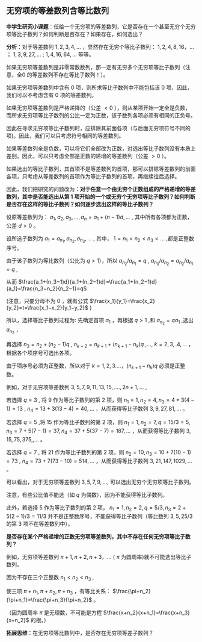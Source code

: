 ## 无穷项的等差数列含等比数列

**中学生研究小课题**：任给一个无穷项的等差数列，它是否存在一个甚至无穷个无穷项等比子数列？如何判断是否存在？如果存在，如何选出？

**分析**：对于等差数列 $1,2,3,4,...$ ，显然存在无穷个等比子数列： $1,2,4,8,16，...$ ； $1,3,9,27,...$ ; $1,4,16,64,...$ 等等。

如果无穷项等差数列是非零常数数列，那一定有无穷多个无穷项等比子数列（注意，全0 的等差数列不存在等比子数列！）。

如果无穷项等差数列中含有 $0$ 项，则所求等比子数列中不能包括该 $0$ 项，因此，我们可以不考虑含有 $0$ 项的等差数列。

如果无穷项等差数列是严格递降的（公差 $\lt 0$ ），则从某项开始一定全是负数，而所求无穷项等比子数列的公比一定为正数，该子数列各项必须有相同的正负号。

因此在寻求无穷项等比子数列时，应排除其前面各项（与后面无穷项符号不同的项)。因此，我们可以只考虑符号相同的等差数列。

如果等差数列全是负数，可以将它们全部改为正数，对选出等比子数列没有本质上差别。因此，可以只考虑全部是正数的递增的等差数列（公差 $\gt 0$ ）。

如果选出的等比子数列，其首项不是等差数列的首项，那可以排除等差数列的前面各项，只考虑从等差数列的首项作为等比子数列的首项，再继续往后选择。

因此，我们把研究的问题改为：**对于任意一个由无穷个正数组成的严格递增的等差数列，其中是否能选出从第 $1$ 项开始的一个或无穷个无穷项等比子数列？如何判断是否存在这样的等比子数列？如何逐步选出这样的等比子数列？**

设原等差数列为： $a_1,a_2,a_3,...,a_n=a_1+(n-1)d, ...$ , 其中所有各项都为正数，公差 $d\gt 0$ 。

设所选子数列为 $a_1=a_{n_1},a_{n_2},a_{n_3}, ...$ , 其中， $1=n_1\lt n_2\lt n_3\lt...$ ,都是正整数序号。

由于该子数列为等比数列（公比为 $q\gt 1$），所以 $a_{n_2}/a_{n_1}=q$ , $a_{n_3}/a_{n_2}=a_{n_2}/a_{n_1}=q$ , 

从而 $\frac{a_1+(n_3−1)d}{a_1+(n_2−1)d}=\frac{a_1+(n_2−1)d}{a_1}=\frac{n_3−n_2}{n_2−1}=q$ 

(注意，只要分母不为 $0$ ，就有公式 $\frac{x_1}{y_1}=\frac{x_2}{y_2}=t=\frac{x_1−x_2}{y_1−y_2}$ )

所以，选择等比子数列过程为: 先确定首项 $a_1$ ，再根据 $q\gt 1$ ,和 $a_{n_2}=qa_1$ ,选出 $a_{n_2}$ ，

再选择 $n_3=n_2+(n_2-1)q$ , $n_{k+2}=n_{k+1}+(n_{k+1}-n_k)q$ ,..., $k=2,3,.4,...$ ，根据各个项序号可选出各项。

由于项序号必须为正整数，所以对于 $k=1,2,3....，(n_{k+1}-n_k)q$ 必须是正整数。

例如，对于无穷项等差数列 $3,5,7,9,11,13,15,...., 2n+1,...$ ,

若选择 $q=3$ , 将 $9$ 作为等比子数列的第 $2$ 项，则 $n_1=1,n_2=4,n_3=4+3(4-1)=13$ , $n_4= 13+3(13-4)=40,...$ ，从而获得等比子数列 $3,9,27,81,...$ 。

若选择 $q=5$ ,将 $15$ 作为等比子数列的第 $2$ 项，则 $n_1=1, n_2=7, q=15/3=5,$ $n_3=7+5(7-1)=37,n_4=37+5(37-7)=187,...$ ，从而获得等比子数列 $3,15,75,375,,...$ 。

若选择 $q=7$ , 将 $21$ 作为等比子数列的第 $2$ 项，则 $n_2=10,n_3=10+7(10-1)=73$ , $n_4=73+7(73-10)=514,...$ ，从而获得等比子数列 $3,21,147,1029,...$ 。

可以看出，对于无穷项等差数列 $3,5,7,9,...,$ 可以选出无穷个无穷项等比子数列。

注意，有些公比值不能选（如 $q$ 为偶数），因为不能获得等比子数列。

此外，若选择 $5$ 作为等比子数列的第 $2$ 项， $n_1=1,n_2=2,q=5/3,n_3=2+5(2-1)/3=11/3$ 并不是正整数序号，不能获得等比子数列（等比数列 $3,5,25/3$ 的第 $3$ 项不在等差数列中）。

**是否存在某个严格递增的正数无穷项等差数列，其中不存在任何无穷项等比子数列？**

例如，无穷项等差数列 $\pi +1,\pi +2,\pi+3，...$ ( $\pi$ 为圆周率)就不可能选出等比子数列。

因为不存在三个正整数 $n_1\lt n_2\lt n_3$ , 

使三项 $\pi+n_1, \pi+n_2, \pi+n_3$ ，有等比关系： $\frac{\pi+n_2}{\pi+n_1}=\frac{\pi+n_3}{\pi+n_2}$ 。

（因为圆周率 $\pi$ 是无理数，不可能是方程 $\frac{x+n_2}{x+n_1}=\frac{x+n_3}{x+n_2}$ 的根。）

**拓展思维**：在无穷项等比数列中，是否存在无穷项等差子数列？

  
